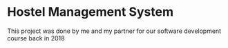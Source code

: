 # Hostel Management System
 This project was done by me and my partner for our software development course back in 2018
